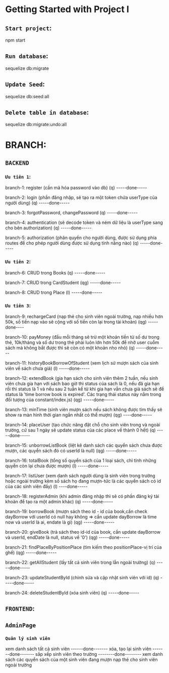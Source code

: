 
# Getting Started with Project I 
## `Start project`: 
npm start

## `Run database`: 
sequelize db:migrate 

## `Update Seed`: 
sequelize db:seed:all 

## `Delete table in database`: 
sequelize db:migrate:undo:all 







# BRANCH: 

## `BACKEND`


### `Ưu tiên 1`:


branch-1: register (cần mã hóa password vào db) (q)                     -----done-----

branch-2: login (phần đăng nhập, sẽ tạo ra một token chứa userType của người dùng) (q)          -----done-----

branch-3: forgotPassword, changePassword (q)             -----done-----

branch-4: authentication (sẽ decode token và ném dữ liệu là userType sang cho bên authorization) (q)          -----done-----

branch-5: authorization (phân quyền cho người dùng, được sử dụng phía routes để cho phép người dùng được sử dụng tính năng nào) (q)          -----done-----



### `Ưu tiên 2`:


branch-6: CRUD trong Books (q)             -----done-----

branch-7: CRUD trong CardStudent (qg)       -----done-----

branch-8: CRUD trong Place (l)              -----done-----



### `Ưu tiên 3`:


branch-9: rechargeCard (nạp thẻ cho sinh viên ngoài trường, nạp nhiều hơn 50k, số tiền nạp vào sẽ cộng với số tiền còn lại trong tài khoản) (qg)    -----done----

branch-10: payMoney (đầu mỗi tháng sẽ trừ một khoản tiền từ số dư trong thẻ, 10k/tháng và số dư trong thẻ phải luôn lớn hơn 50k để nhỡ user cuỗm sách mà không bắt được thì sẽ còn có một khoản nho nhỏ) (q)    -----done-----

branch-11: historyBookBorrowOfStudent (xem lịch sử mượn sách của sinh viên về sách chưa giả) (l)   -----done-----

branch-12: extendBook (gia hạn sách cho sinh viên thêm 2 tuần, nếu sinh viên chưa gia hạn với sách bao giờ thì status của sách là 0, nếu đã gia hạn rồi thì status là 1 và nếu sau 2 tuần kể từ khi gia hạn vẫn chưa giả sách sẽ để status là 'time borrow book is expired'. Các trạng thái status này nằm trong đối tượng của constant/index.js) (qg)   -----done-----

branch-13: minTime (sinh viên mượn sách nếu sách không được tìm thấy sẽ show ra màn hình thời gian ngắn nhất có thể mượn) (qg)  ----done-----

branch-14: placeUser (tạo chức năng đặt chỗ cho sinh viên trong và ngoài trường, cứ sau 1 ngày sẽ update status của các place về thành 0 hết) (q)  -----done-----

branch-15: unborrowListBook (liệt kê danh sách các quyển sách chưa được mượn, các quyển sách đó có userId là null) (qg)   -----done-----

branch-16: totalBook (tổng số quyển sách của 1 loại sách, chỉ tính những quyển còn lại chưa được mượn) (l)    -----done-----

branch-17: listUser (xem danh sách người dùng là sinh viên trong trường hoặc ngoài trường kèm số sách họ đang mượn-tức là các quyển sách có id của các sinh viên đấy) (l)   ----done-----

branch-18: registerAdmin (khi admin đăng nhập thì sẽ có phần đăng ký tài khoản để tạo ra một admin khác) (q)    -----done-----

branch-19: borrowBook (mượn sách theo id - id của book,cần check dayBorrow với userId có null hay không => cần update dayBorrow là time now và userId là ai, endate là gì) (qg)    -----done-----

branch-20: giveBook (trả sách theo id-id của book, cần update dayBorrow và userId, endDate là null, status về '0') (qg)    -----done-----

branch-21: findPlaceByPositionPlace (tìm kiếm theo positionPlace-vị trí của ghế) (qg)    -----done-----

branch-22: getAllStudent (lấy tất cả sinh viên trong lẫn ngoài trường) (q)      -----done-----

branch-23: updateStudentById (chỉnh sửa và cập nhật sinh viên với id) (q)      -----done-----

branch-24: deleteStudentById (xóa sinh viên) (q)       -----done-----





## `FRONTEND`:



## `AdminPage`

### `Quản lý sinh viên`
xem danh sách tất cả sinh viên                      ------done-------
xóa, tạo lại sinh viên                             -------done-------
sắp xếp sinh viên theo trường                        --------done--------
xem danh sách các quyển sách của một sinh viên đang mượn
nạp thẻ cho sinh viên ngoài trường

